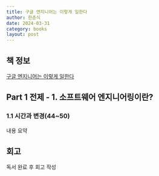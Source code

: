 ```yaml
---
title: 구글 엔지니어는 이렇게 일한다
author: 한춘식
date: 2024-03-31
category: books
layout: post
---
```


책 정보
-------------
[구글 엔지니어는 이렇게 일한다](https://www.yes24.com/Product/Goods/109182479?pid=123487&cosemkid=go16527542090906292&gad_source=1&gclid=Cj0KCQjwk6SwBhDPARIsAJ59GwcsarMNP-zpK97jiVfywZ2WMeJAOpajehxYm3SrTd_aEUR-G--hzdEaAvRqEALw_wcB)

Part 1 전제 - 1. 소프트웨어 엔지니어링이란?
-------------

### 1.1 시간과 변경(44~50)
내용 요약


회고
-------------
독서 완료 후 회고 작성
